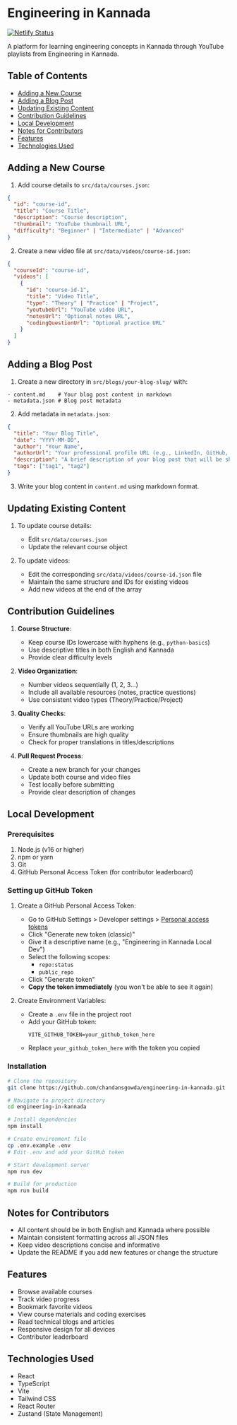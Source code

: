 # Engineering in Kannada

[![Netlify Status](https://api.netlify.com/api/v1/badges/319b429d-ad40-467a-9d30-8c1d4cb3f75a/deploy-status)](https://app.netlify.com/projects/engineeringinkannada/deploys)

A platform for learning engineering concepts in Kannada through YouTube playlists from Engineering in Kannada.

## Table of Contents

- [Adding a New Course](#adding-a-new-course)
- [Adding a Blog Post](#adding-a-blog-post)
- [Updating Existing Content](#updating-existing-content)
- [Contribution Guidelines](#contribution-guidelines)
- [Local Development](#local-development)
- [Notes for Contributors](#notes-for-contributors)
- [Features](#features)
- [Technologies Used](#technologies-used)

## Adding a New Course

1. Add course details to `src/data/courses.json`:

```json
{
  "id": "course-id",
  "title": "Course Title",
  "description": "Course description",
  "thumbnail": "YouTube thumbnail URL",
  "difficulty": "Beginner" | "Intermediate" | "Advanced"
}
```

2. Create a new video file at `src/data/videos/course-id.json`:

```json
{
  "courseId": "course-id",
  "videos": [
    {
      "id": "course-id-1",
      "title": "Video Title",
      "type": "Theory" | "Practice" | "Project",
      "youtubeUrl": "YouTube video URL",
      "notesUrl": "Optional notes URL",
      "codingQuestionUrl": "Optional practice URL"
    }
  ]
}
```

## Adding a Blog Post

1. Create a new directory in `src/blogs/your-blog-slug/` with:

```
- content.md    # Your blog post content in markdown
- metadata.json # Blog post metadata
```

2. Add metadata in `metadata.json`:

```json
{
  "title": "Your Blog Title",
  "date": "YYYY-MM-DD",
  "author": "Your Name",
  "authorUrl": "Your professional profile URL (e.g., LinkedIn, GitHub, Twitter)",
  "description": "A brief description of your blog post that will be shown in the blog cards.",
  "tags": ["tag1", "tag2"]
}
```

3. Write your blog content in `content.md` using markdown format.

## Updating Existing Content

1. To update course details:

   - Edit `src/data/courses.json`
   - Update the relevant course object

2. To update videos:
   - Edit the corresponding `src/data/videos/course-id.json` file
   - Maintain the same structure and IDs for existing videos
   - Add new videos at the end of the array

## Contribution Guidelines

1. **Course Structure**:

   - Keep course IDs lowercase with hyphens (e.g., `python-basics`)
   - Use descriptive titles in both English and Kannada
   - Provide clear difficulty levels

2. **Video Organization**:

   - Number videos sequentially (1, 2, 3...)
   - Include all available resources (notes, practice questions)
   - Use consistent video types (Theory/Practice/Project)

3. **Quality Checks**:

   - Verify all YouTube URLs are working
   - Ensure thumbnails are high quality
   - Check for proper translations in titles/descriptions

4. **Pull Request Process**:
   - Create a new branch for your changes
   - Update both course and video files
   - Test locally before submitting
   - Provide clear description of changes

## Local Development

### Prerequisites

1. Node.js (v16 or higher)
2. npm or yarn
3. Git
4. GitHub Personal Access Token (for contributor leaderboard)

### Setting up GitHub Token

1. Create a GitHub Personal Access Token:

   - Go to GitHub Settings > Developer settings > [Personal access tokens](https://github.com/settings/tokens)
   - Click "Generate new token (classic)"
   - Give it a descriptive name (e.g., "Engineering in Kannada Local Dev")
   - Select the following scopes:
     - `repo:status`
     - `public_repo`
   - Click "Generate token"
   - **Copy the token immediately** (you won't be able to see it again)

2. Create Environment Variables:
   - Create a `.env` file in the project root
   - Add your GitHub token:
     ```env
     VITE_GITHUB_TOKEN=your_github_token_here
     ```
   - Replace `your_github_token_here` with the token you copied

### Installation

```bash
# Clone the repository
git clone https://github.com/chandansgowda/engineering-in-kannada.git

# Navigate to project directory
cd engineering-in-kannada

# Install dependencies
npm install

# Create environment file
cp .env.example .env
# Edit .env and add your GitHub token

# Start development server
npm run dev

# Build for production
npm run build
```

## Notes for Contributors

- All content should be in both English and Kannada where possible
- Maintain consistent formatting across all JSON files
- Keep video descriptions concise and informative
- Update the README if you add new features or change the structure

## Features

- Browse available courses
- Track video progress
- Bookmark favorite videos
- View course materials and coding exercises
- Read technical blogs and articles
- Responsive design for all devices
- Contributor leaderboard

## Technologies Used

- React
- TypeScript
- Vite
- Tailwind CSS
- React Router
- Zustand (State Management)

